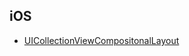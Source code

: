 ## iOS





* [UICollectionViewCompositonalLayout](https://github.com/haha1haka/iOS-Topics/issues/1)